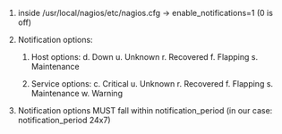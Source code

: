 1. inside /usr/local/nagios/etc/nagios.cfg -> enable_notifications=1 (0 is off)
2. Notification options:

   1. Host options:
      d. Down
      u. Unknown
      r. Recovered
      f. Flapping
      s. Maintenance

   2. Service options:
      c. Critical
      u. Unknown
      r. Recovered
      f. Flapping
      s. Maintenance
      w. Warning

3. Notification options MUST fall within notification_period (in our case: notification_period 24x7)
